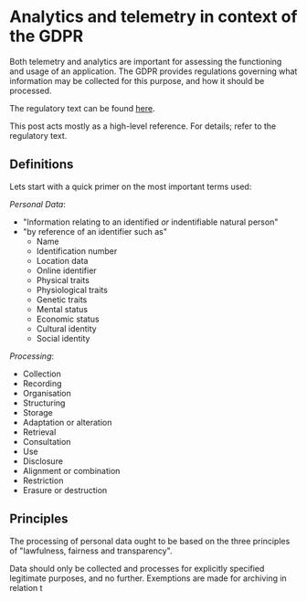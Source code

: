 Analytics and telemetry in context of the GDPR
====

Both telemetry and analytics are important for assessing the functioning and usage of an application. The GDPR provides regulations governing what information may be collected for this purpose, and how it should be processed.

The regulatory text can be found [here](https://eur-lex.europa.eu/eli/reg/2016/679/oj).

This post acts mostly as a high-level reference. For details; refer to the regulatory text.

## Definitions
Lets start with a quick primer on the most important terms used:

*Personal Data*:
- "Information relating to an identified *or* indentifiable natural person"
- "by reference of an identifier such as"
    - Name
    - Identification number
    - Location data
    - Online identifier
    - Physical traits
    - Physiological traits
    - Genetic traits
    - Mental status
    - Economic status
    - Cultural identity
    - Social identity

*Processing*:
- Collection
- Recording
- Organisation
- Structuring
- Storage
- Adaptation or alteration
- Retrieval
- Consultation
- Use
- Disclosure
- Alignment or combination
- Restriction
- Erasure or destruction

## Principles
The processing of personal data ought to be based on the three principles of "lawfulness, fairness and transparency".

Data should only be collected and processes for explicitly specified legitimate purposes, and no further. Exemptions are made for archiving in relation t